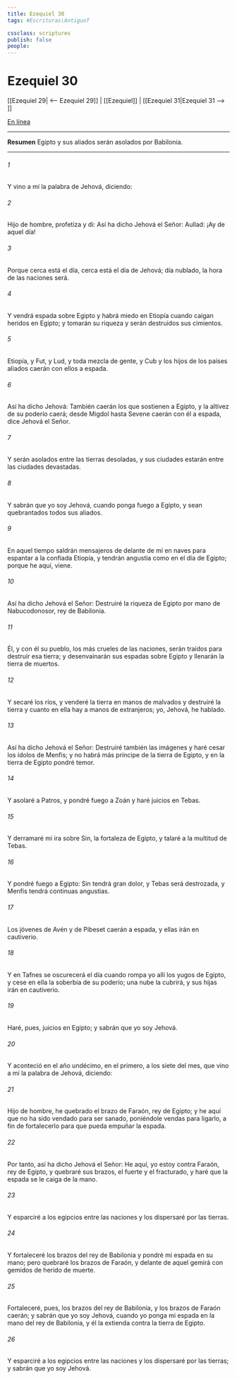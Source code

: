 ```yaml
---
title: Ezequiel 30
tags: #Escrituras\AntiguoT

cssclass: scriptures
publish: false
people:
---
```


# Ezequiel 30
[[Ezequiel 29| <-- Ezequiel 29]] | [[Ezequiel]] | [[Ezequiel 31|Ezequiel 31 --> ]]

[En línea](https://churchofjesuschrist.org/study/scriptures/ot/ezek/30?lang=spa)

---
__Resumen__
Egipto y sus aliados serán asolados por Babilonia.

---
###### 1 
Y vino a mí la palabra de Jehová, diciendo:

###### 2 
Hijo de hombre, profetiza y di: Así ha dicho Jehová el Señor: Aullad: ¡Ay de aquel día!

###### 3 
Porque cerca está el día, cerca está el día de Jehová; día nublado, la hora de las naciones será.

###### 4 
Y vendrá espada sobre Egipto y habrá miedo en Etiopía cuando caigan heridos en Egipto; y tomarán su riqueza y serán destruidos sus cimientos.

###### 5 
Etiopía, y Fut, y Lud, y toda mezcla de gente, y Cub y los hijos de los países aliados caerán con ellos a espada.

###### 6 
Así ha dicho Jehová: También caerán los que sostienen a Egipto, y la altivez de su poderío caerá; desde Migdol hasta Sevene caerán con él a espada, dice Jehová el Señor.

###### 7 
Y serán asolados entre las tierras desoladas, y sus ciudades estarán entre las ciudades devastadas.

###### 8 
Y sabrán que yo soy Jehová, cuando ponga fuego a Egipto, y sean quebrantados todos sus aliados.

###### 9 
En aquel tiempo saldrán mensajeros de delante de mí en naves para espantar a la confiada Etiopía, y tendrán angustia como en el día de Egipto; porque he aquí, viene.

###### 10 
Así ha dicho Jehová el Señor: Destruiré la riqueza de Egipto por mano de Nabucodonosor, rey de Babilonia.

###### 11 
Él, y con él su pueblo, los más crueles de las naciones, serán traídos para destruir esa tierra; y desenvainarán sus espadas sobre Egipto y llenarán la tierra de muertos.

###### 12 
Y secaré los ríos, y venderé la tierra en manos de malvados y destruiré la tierra y cuanto en ella hay a manos de extranjeros; yo, Jehová, he hablado.

###### 13 
Así ha dicho Jehová el Señor: Destruiré también las imágenes y haré cesar los ídolos de Menfis; y no habrá más príncipe de la tierra de Egipto, y en la tierra de Egipto pondré temor.

###### 14 
Y asolaré a Patros, y pondré fuego a Zoán y haré juicios en Tebas.

###### 15 
Y derramaré mi ira sobre Sin, la fortaleza de Egipto, y talaré a la multitud de Tebas.

###### 16 
Y pondré fuego a Egipto: Sin tendrá gran dolor, y Tebas será destrozada, y Menfis tendrá continuas angustias.

###### 17 
Los jóvenes de Avén y de Pibeset caerán a espada, y ellas irán en cautiverio.

###### 18 
Y en Tafnes se oscurecerá el día cuando rompa yo allí los yugos de Egipto, y cese en ella la soberbia de su poderío; una nube la cubrirá, y sus hijas irán en cautiverio.

###### 19 
Haré, pues, juicios en Egipto; y sabrán que yo soy Jehová.

###### 20 
Y aconteció en el año undécimo, en el  primero, a los siete  del mes, que vino a mí la palabra de Jehová, diciendo:

###### 21 
Hijo de hombre, he quebrado el brazo de Faraón, rey de Egipto; y he aquí que no ha sido vendado para ser sanado, poniéndole vendas para ligarlo, a fin de fortalecerlo para que pueda empuñar la espada.

###### 22 
Por tanto, así ha dicho Jehová el Señor: He aquí, yo estoy contra Faraón, rey de Egipto, y quebraré sus brazos, el fuerte y el fracturado, y haré que la espada se le caiga de la mano.

###### 23 
Y esparciré a los egipcios entre las naciones y los dispersaré por las tierras.

###### 24 
Y fortaleceré los brazos del rey de Babilonia y pondré mi espada en su mano; pero quebraré los brazos de Faraón, y delante de aquel gemirá con gemidos de herido de muerte.

###### 25 
Fortaleceré, pues, los brazos del rey de Babilonia, y los brazos de Faraón caerán; y sabrán que yo soy Jehová, cuando yo ponga mi espada en la mano del rey de Babilonia, y él la extienda contra la tierra de Egipto.

###### 26 
Y esparciré a los egipcios entre las naciones y los dispersaré por las tierras; y sabrán que yo soy Jehová.

